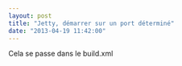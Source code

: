 ```yaml
---
layout: post
title: "Jetty, démarrer sur un port déterminé"
date: "2013-04-19 11:42:00"
---
```

Cela se passe dans le build.xml

<script src="http://pastebin.com/embed_js.php?i=5Ahz7Lrv"></script>

<div style="height: 0; overflow: hidden;">port jetty ant webapp connector</div>
